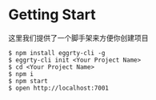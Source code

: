 # Getting Start

这里我们提供了一个脚手架来方便你创建项目

```
$ npm install eggrty-cli -g
$ eggrty-cli init <Your Project Name>
$ cd <Your Project Name>
$ npm i
$ npm start
$ open http://localhost:7001
```



